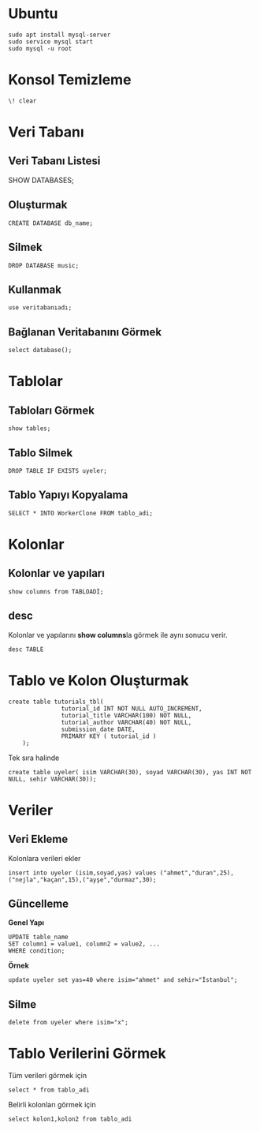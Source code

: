 
# Ubuntu

    sudo apt install mysql-server
    sudo service mysql start
    sudo mysql -u root

# Konsol Temizleme

    \! clear


# Veri Tabanı

## Veri Tabanı Listesi

SHOW DATABASES;


## Oluşturmak

    CREATE DATABASE db_name;


## Silmek

    DROP DATABASE music;


## Kullanmak

    use veritabanıadı;


## Bağlanan Veritabanını Görmek

    select database();





# Tablolar

## Tabloları Görmek

    show tables;

## Tablo Silmek

    DROP TABLE IF EXISTS uyeler;

## Tablo Yapıyı Kopyalama

    SELECT * INTO WorkerClone FROM tablo_adi;





# Kolonlar

## Kolonlar ve yapıları

    show columns from TABLOADİ;

## desc

Kolonlar ve yapılarını **show columns**la görmek ile aynı sonucu verir.

    desc TABLE




# Tablo ve Kolon Oluşturmak


    create table tutorials_tbl(
                   tutorial_id INT NOT NULL AUTO_INCREMENT,
                   tutorial_title VARCHAR(100) NOT NULL,
                   tutorial_author VARCHAR(40) NOT NULL,
                   submission_date DATE,
                   PRIMARY KEY ( tutorial_id )
        );


Tek sıra halinde

    create table uyeler( isim VARCHAR(30), soyad VARCHAR(30), yas INT NOT NULL, sehir VARCHAR(30));




# Veriler

## Veri Ekleme

Kolonlara verileri ekler

    insert into uyeler (isim,soyad,yas) values ("ahmet","duran",25),("nejla","kaçan",15),("ayşe","durmaz",30);


## Güncelleme

**Genel Yapı**

    UPDATE table_name
    SET column1 = value1, column2 = value2, ...
    WHERE condition;

**Örnek**

    update uyeler set yas=40 where isim="ahmet" and sehir="İstanbul";


## Silme

    delete from uyeler where isim="x";





# Tablo Verilerini Görmek

Tüm verileri görmek için

    select * from tablo_adi

Belirli kolonları görmek için

    select kolon1,kolon2 from tablo_adi














































































































































